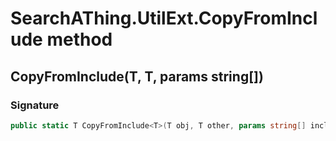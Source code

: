 # SearchAThing.UtilExt.CopyFromInclude method
## CopyFromInclude<T>(T, T, params string[])
### Signature
```csharp
public static T CopyFromInclude<T>(T obj, T other, params string[] include_names)
```
